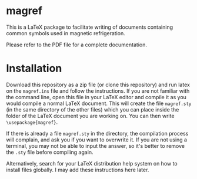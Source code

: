 magref
==========

This is a LaTeX package to facilitate writing of documents containing common symbols used in magnetic refrigeration.

Please refer to the PDF file for a complete documentation. 

# Installation

Download this repository as a zip file (or clone this repository) and run latex on the `magref.ins` file and follow the instructions. If you are not familiar with the command line, open this file in your LaTeX editor and compile it as you would compile a normal LaTeX document. This will create the file `magref.sty` (in the same directory of the other files) which you can place inside the folder of the LaTeX document you are working on. You can then write `\usepackage{magref}`.

If there is already a file `magref.sty` in the directory, the compilation process will complain, and ask you if you want to overwrite it. If you are not using a terminal, you may not be able to input the answer, so it's better to remove the `.sty` file before compiling again.

Alternatively, search for your LaTeX distribution help system on how to install files globally. I may add these instructions here later.

